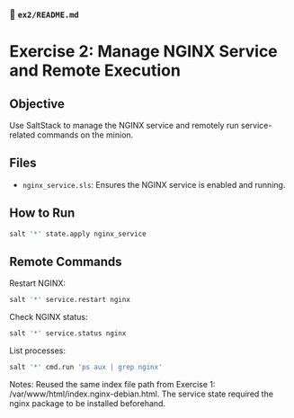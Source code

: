 ### 📁 `ex2/README.md`

# Exercise 2: Manage NGINX Service and Remote Execution

## Objective

Use SaltStack to manage the NGINX service and remotely run service-related commands on the minion.

## Files

- `nginx_service.sls`: Ensures the NGINX service is enabled and running.

## How to Run

```bash
salt '*' state.apply nginx_service
```
## Remote Commands
Restart NGINX:
```bash
salt '*' service.restart nginx
```
Check NGINX status:
```bash
salt '*' service.status nginx
```
List processes:
```bash
salt '*' cmd.run 'ps aux | grep nginx'
```
Notes:
Reused the same index file path from Exercise 1: /var/www/html/index.nginx-debian.html.
The service state required the nginx package to be installed beforehand.
